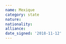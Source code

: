 ```yaml
---
name: Mexique
category: state
nature: 
nationality: 
alliance: 
date_signed: '2018-11-12'
---
```

    